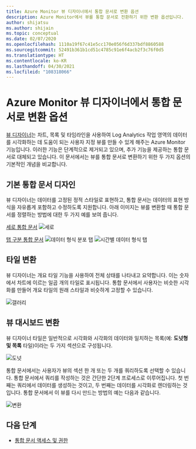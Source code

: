 ```yaml
---
title: Azure Monitor 뷰 디자이너에서 통합 문서로 변환 옵션
description: Azure Monitor에서 뷰를 통합 문서로 전환하기 위한 변환 옵션입니다.
author: shijatsu
ms.author: shijain
ms.topic: conceptual
ms.date: 02/07/2020
ms.openlocfilehash: 1110a19f67c41e5cc170e056f6d337bdf8860588
ms.sourcegitcommit: 52491b361b1cd51c4785c91e6f4acb2f3c76f0d5
ms.translationtype: HT
ms.contentlocale: ko-KR
ms.lasthandoff: 04/30/2021
ms.locfileid: "108318066"
---
```

# <a name="azure-monitor-view-designer-to-workbooks-conversion-options"></a>Azure Monitor 뷰 디자이너에서 통합 문서로 변환 옵션
[뷰 디자이너](view-designer.md)는 차트, 목록 및 타임라인을 사용하여 Log Analytics 작업 영역의 데이터를 시각화하는 데 도움이 되는 사용자 지정 뷰를 만들 수 있게 해주는 Azure Monitor 기능입니다. 이러한 기능은 단계적으로 제거되고 있으며, 추가 기능을 제공하는 통합 문서로 대체되고 있습니다. 이 문서에서는 뷰를 통합 문서로 변환하기 위한 두 가지 옵션의 기본적인 개념을 비교합니다.

## <a name="basic-workbook-designs"></a>기본 통합 문서 디자인

뷰 디자이너는 데이터를 고정된 정적 스타일로 표현하고, 통합 문서는 데이터의 표현 방식을 자유롭게 포함하고 수정하도록 지원합니다. 아래 이미지는 뷰를 변환할 때 통합 문서를 정렬하는 방법에 대한 두 가지 예를 보여 줍니다.

[세로 통합 문서](view-designer-conversion-examples.md#vertical)
![세로](media/view-designer-conversion-options/view-designer-vertical.png)

[탭 구분 통합 문서](view-designer-conversion-examples.md#tabbed)
![데이터 형식 분포 탭](media/view-designer-conversion-options/distribution-tab.png)
![시간별 데이터 형식 탭](media/view-designer-conversion-options/over-time-tab.png)

## <a name="tile-conversion"></a>타일 변환
뷰 디자이너는 개요 타일 기능을 사용하여 전체 상태를 나타내고 요약합니다. 이는 숫자에서 차트에 이르는 일곱 개의 타일로 표시됩니다. 통합 문서에서 사용자는 비슷한 시각화를 만들어 개요 타일의 원래 스타일과 비슷하게 고정할 수 있습니다. 

![갤러리](media/view-designer-conversion-options/overview.png)


## <a name="view-dashboard-conversion"></a>뷰 대시보드 변환
뷰 디자이너 타일은 일반적으로 시각화와 시각화의 데이터와 일치하는 목록(예: **도넛형 및 목록** 타일)이라는 두 가지 섹션으로 구성됩니다.

![도넛](media/view-designer-conversion-options/donut-example.png)

통합 문서에서는 사용자가 뷰의 섹션 한 개 또는 두 개를 쿼리하도록 선택할 수 있습니다. 통합 문서에서 쿼리를 작성하는 것은 간단한 2단계 프로세스로 이루어집니다. 첫 번째는 쿼리에서 데이터를 생성하는 것이고, 두 번째는 데이터를 시각화로 렌더링하는 것입니다.  통합 문서에서 이 뷰를 다시 만드는 방법의 예는 다음과 같습니다.

![변환](media/view-designer-conversion-options/convert-donut.png)


## <a name="next-steps"></a>다음 단계
- [통합 문서 액세스 및 권한](view-designer-conversion-access.md)
